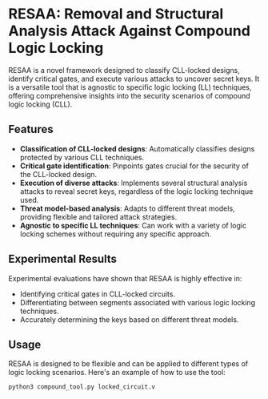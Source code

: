 # RESAA: Removal and Structural Analysis Attack Against Compound Logic Locking

RESAA is a novel framework designed to classify CLL-locked designs, identify critical gates, and execute various attacks to uncover secret keys. It is a versatile tool that is agnostic to specific logic locking (LL) techniques, offering comprehensive insights into the security scenarios of compound logic locking (CLL). 

## Features

- **Classification of CLL-locked designs**: Automatically classifies designs protected by various CLL techniques.
- **Critical gate identification**: Pinpoints gates crucial for the security of the CLL-locked design.
- **Execution of diverse attacks**: Implements several structural analysis attacks to reveal secret keys, regardless of the logic locking technique used.
- **Threat model-based analysis**: Adapts to different threat models, providing flexible and tailored attack strategies.
- **Agnostic to specific LL techniques**: Can work with a variety of logic locking schemes without requiring any specific approach.

## Experimental Results

Experimental evaluations have shown that RESAA is highly effective in:
- Identifying critical gates in CLL-locked circuits.
- Differentiating between segments associated with various logic locking techniques.
- Accurately determining the keys based on different threat models.

## Usage

RESAA is designed to be flexible and can be applied to different types of logic locking scenarios. Here's an example of how to use the tool:

```bash
python3 compound_tool.py locked_circuit.v
